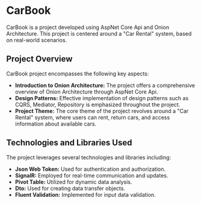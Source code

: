 # CarBook

CarBook is a project developed using AspNet Core Api and Onion Architecture. This project is centered around a "Car Rental" system, based on real-world scenarios.

## Project Overview

CarBook project encompasses the following key aspects:

- **Introduction to Onion Architecture:** The project offers a comprehensive overview of Onion Architecture through AspNet Core Api.
- **Design Patterns:** Effective implementation of design patterns such as CQRS, Mediator, Repository is emphasized throughout the project.
- **Project Theme:** The core theme of the project revolves around a "Car Rental" system, where users can rent, return cars, and access information about available cars.

## Technologies and Libraries Used

The project leverages several technologies and libraries including:

- **Json Web Token:** Used for authentication and authorization.
- **SignalR:** Employed for real-time communication and updates.
- **Pivot Table:** Utilized for dynamic data analysis.
- **Dto:** Used for creating data transfer objects.
- **Fluent Validation:** Implemented for input data validation.
